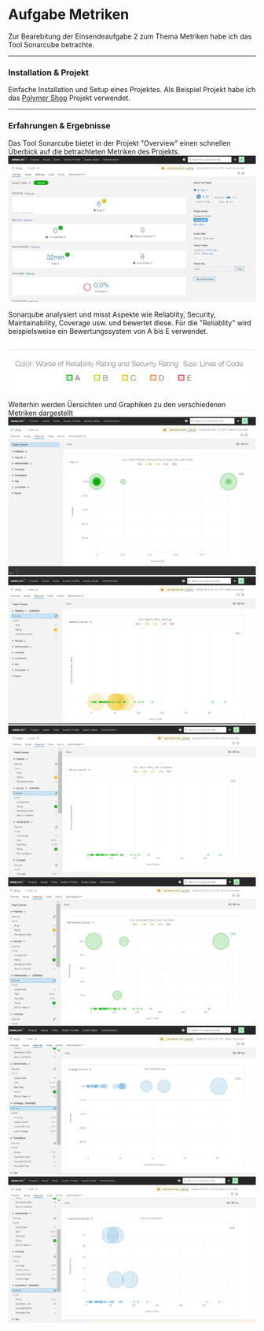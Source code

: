 # Aufgabe Metriken

Zur Bearebitung der Einsendeaufgabe 2 zum Thema Metriken habe ich das Tool Sonarcube betrachte. 

---
### Installation & Projekt
Einfache Installation und Setup eines Projektes. Als Beispiel Projekt habe ich das [Polymer Shop](https://github.com/Polymer/shop) Projekt verwendet.

---
### Erfahrungen & Ergebnisse

Das Tool Sonarcube bietet in der Projekt "Overview" einen schnellen Überbick auf die betrachteten Metriken des Projekts.
![overview](./images/overview.png)

Sonarqube analysiert und misst Aspekte wie Reliablity, Security, Maintainability, Coverage usw. und bewertet diese. Für die "Reliablity" wird beispielsweise ein Bewertungssystem von A bis E verwendet.

![rating](./images/rating.png)

Weiterhin werden Üersichten und Graphiken zu den verschiedenen Metriken dargestellt
![measures](./images/measures.png)
![measures](./images/measures_1.png)
![measures](./images/measures_2.png)
![measures](./images/measures_3.png)
![measures](./images/measures_4.png)
![measures](./images/measures_5.png)
